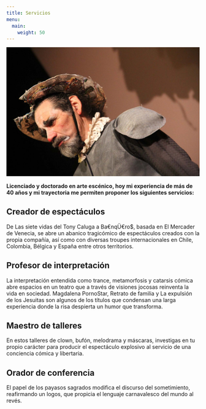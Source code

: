 ```yaml
---
title: Servicios
menu:
  main:
    weight: 50
---
```


![](actu.jpg)

**Licenciado y doctorado en arte escénico, hoy mi experiencia de más de 40 años y mi trayectoria me permiten proponer los siguientes servicios:**

## Creador de espectáculos

De Las siete vidas del Tony Caluga a Ba€nqÜ€ro$, basada en El Mercader de Venecia, se abre un abanico tragicómico de espectáculos creados con la propia compañía, así como con diversas troupes internacionales en Chile, Colombia, Bélgica y España entre otros territorios.

## Profesor de interpretación

La interpretación entendida como trance, metamorfosis y catarsis cómica abre espacios en un teatro que a través de visiones jocosas reinventa la vida en sociedad. Magdalena PornoStar, Retrato de familia y La expulsión de los Jesuitas son algunos de los títulos que condensan una larga experiencia donde la risa despierta un humor que transforma.

## Maestro de talleres

En estos talleres de clown, bufón, melodrama y máscaras, investigas en tu propio carácter para producir el espectáculo explosivo al servicio de una conciencia cómica y libertaria.

## Orador de conferencia

El papel de los payasos sagrados modifica el discurso del sometimiento, reafirmando un logos, que propicia el lenguaje carnavalesco del mundo al revés.
